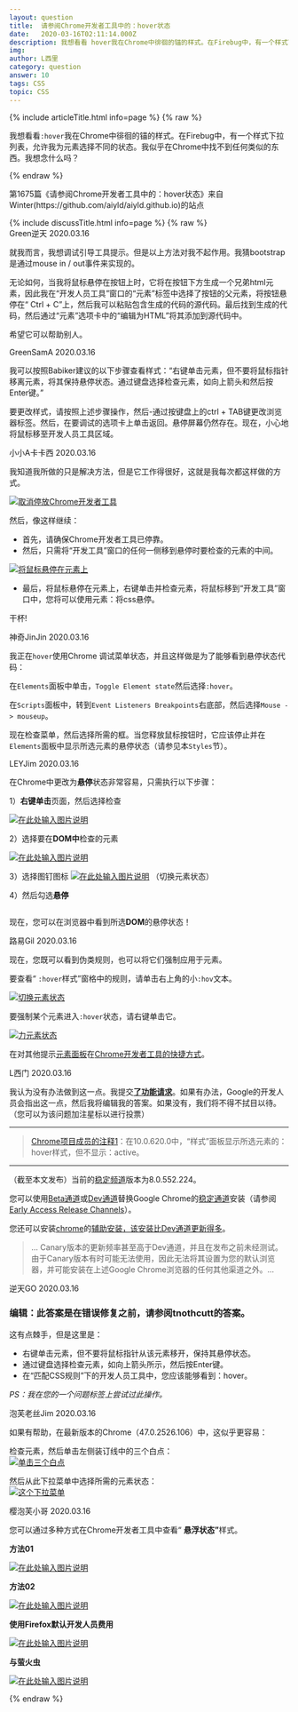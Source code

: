 ```yaml
---
layout: question
title:  请参阅Chrome开发者工具中的：hover状态
date:   2020-03-16T02:11:14.000Z
description: 我想看看 hover我在Chrome中徘徊的锚的样式。在Firebug中，有一个样式下拉列表，允许我为元素选择不同的状态。我似乎在Chrome中找不到任何...
img: 
author: L西里
category: question
answer: 10
tags: CSS
topic: CSS
---
```

<div class="article-root">
  <div class="article">
    {% include articleTitle.html info=page %}
    {% raw %}
    <div class="article-content"><p><font style="vertical-align: inherit;"><font style="vertical-align: inherit;">我想看看</font></font><code>:hover</code><font style="vertical-align: inherit;"><font style="vertical-align: inherit;">我在Chrome中徘徊的锚</font><font style="vertical-align: inherit;">的</font><font style="vertical-align: inherit;">样式。</font><font style="vertical-align: inherit;">在Firebug中，有一个样式下拉列表，允许我为元素选择不同的状态。</font><font style="vertical-align: inherit;">我似乎在Chrome中找不到任何类似的东西。</font><font style="vertical-align: inherit;">我想念什么吗？</font></font></p></div>
    {% endraw %}
  </div>
  <p class="winter_mark">第1675篇《请参阅Chrome开发者工具中的：hover状态》来自Winter(https://github.com/aiyld/aiyld.github.io)的站点</p>
  <div class="discuss-wrapper">
    {% include discussTitle.html info=page %}
    {% raw %}
    <div class="discuss-list">
    <div class="discuss-item">
        <div class="discuss-parent">
          <div class="discuss-meta">
            <span class="discuss-user">Green逆天</span>
            <span class="discuss-time">2020.03.16</span>
          </div>
          <div class="discuss-comment"><p><font style="vertical-align: inherit;"><font style="vertical-align: inherit;">就我而言，我想调试引导工具提示。</font><font style="vertical-align: inherit;">但是以上方法对我不起作用。</font><font style="vertical-align: inherit;">我猜bootstrap是通过mouse in / out事件来实现的。</font></font></p>

<p><font style="vertical-align: inherit;"><font style="vertical-align: inherit;">无论如何，当我将鼠标悬停在按钮上时，它将在按钮下方生成一个兄弟html元素，因此我在“开发人员工具”窗口的“元素”标签中选择了按钮的父元素，将按钮悬停在“ Ctrl + C”上，然后我可以粘贴包含生成的代码的源代码。</font><font style="vertical-align: inherit;">最后找到生成的代码，然后通过“元素”选项卡中的“编辑为HTML”将其添加到源代码中。</font></font></p>

<p><font style="vertical-align: inherit;"><font style="vertical-align: inherit;">希望它可以帮助别人。</font></font></p></div>
        </div></div><div class="discuss-item">
        <div class="discuss-parent">
          <div class="discuss-meta">
            <span class="discuss-user">GreenSamA</span>
            <span class="discuss-time">2020.03.16</span>
          </div>
          <div class="discuss-comment"><p><font style="vertical-align: inherit;"><font style="vertical-align: inherit;">我可以按照Babiker建议的以下步骤查看样式：“右键单击元素，但不要将鼠标指针移离元素，将其保持悬停状态。通过键盘选择检查元素，如向上箭头和然后按Enter键。”</font></font></p>

<p><font style="vertical-align: inherit;"><font style="vertical-align: inherit;">要更改样式，请按照上述步骤操作，然后-通过按键盘上的ctrl + TAB键更改浏览器标签。</font><font style="vertical-align: inherit;">然后，在要调试的选项卡上单击返回。</font><font style="vertical-align: inherit;">悬停屏幕仍然存在。</font><font style="vertical-align: inherit;">现在，小心地将鼠标移至开发人员工具区域。</font></font></p></div>
        </div></div><div class="discuss-item">
        <div class="discuss-parent">
          <div class="discuss-meta">
            <span class="discuss-user">小小A卡卡西</span>
            <span class="discuss-time">2020.03.16</span>
          </div>
          <div class="discuss-comment"><p><font style="vertical-align: inherit;"><font style="vertical-align: inherit;">我知道我所做的只是解决方法，但是它工作得很好，这就是我每次都这样做的方式。</font></font></p>

<p><a href="https://i.stack.imgur.com/u341A.png" rel="nofollow noreferrer"><img src="https://i.stack.imgur.com/u341A.png" alt="取消停放Chrome开发者工具"></a></p>

<p><font style="vertical-align: inherit;"><font style="vertical-align: inherit;">然后，像这样继续：</font></font></p>

<ul>
<li><font style="vertical-align: inherit;"><font style="vertical-align: inherit;">首先，请确保Chrome开发者工具已停靠。</font></font></li>
<li><font style="vertical-align: inherit;"><font style="vertical-align: inherit;">然后，只需将“开发工具”窗口的任何一侧移到悬停时要检查的元素的中间。 </font></font></li>
</ul>

<p><a href="https://i.stack.imgur.com/ZF6Ic.jpg" rel="nofollow noreferrer"><img src="https://i.stack.imgur.com/ZF6Ic.jpg" alt="将鼠标悬停在元素上"></a></p>

<ul>
<li><font style="vertical-align: inherit;"><font style="vertical-align: inherit;">最后，将鼠标悬停在元素上，右键单击并检查元素，将鼠标移到“开发工具”窗口中，您将可以使用元素：将css悬停。</font></font></li>
</ul>

<p><font style="vertical-align: inherit;"><font style="vertical-align: inherit;">干杯!</font></font></p></div>
        </div></div><div class="discuss-item">
        <div class="discuss-parent">
          <div class="discuss-meta">
            <span class="discuss-user">神奇JinJin</span>
            <span class="discuss-time">2020.03.16</span>
          </div>
          <div class="discuss-comment"><p><font style="vertical-align: inherit;"><font style="vertical-align: inherit;">我正在</font></font><code>hover</code><font style="vertical-align: inherit;"><font style="vertical-align: inherit;">使用Chrome </font><font style="vertical-align: inherit;">调试菜单</font><font style="vertical-align: inherit;">状态，并且这样做是为了能够看到悬停状态代码：</font></font></p>

<p><font style="vertical-align: inherit;"><font style="vertical-align: inherit;">在</font></font><code>Elements</code><font style="vertical-align: inherit;"><font style="vertical-align: inherit;">面板中单击，</font></font><code>Toggle Element state</code><font style="vertical-align: inherit;"><font style="vertical-align: inherit;">然后选择</font></font><code>:hover</code><font style="vertical-align: inherit;"><font style="vertical-align: inherit;">。</font></font></p>

<p><font style="vertical-align: inherit;"><font style="vertical-align: inherit;">在</font></font><code>Scripts</code><font style="vertical-align: inherit;"><font style="vertical-align: inherit;">面板中，转到</font></font><code>Event Listeners Breakpoints</code><font style="vertical-align: inherit;"><font style="vertical-align: inherit;">右底部，然后选择</font></font><code>Mouse -&gt; mouseup</code><font style="vertical-align: inherit;"><font style="vertical-align: inherit;">。</font></font></p>

<p><font style="vertical-align: inherit;"><font style="vertical-align: inherit;">现在检查菜单，然后选择所需的框。</font><font style="vertical-align: inherit;">当您释放鼠标按钮时，它应该停止并在</font></font><code>Elements</code><font style="vertical-align: inherit;"><font style="vertical-align: inherit;">面板中</font><font style="vertical-align: inherit;">显示所选元素的悬停状态</font><font style="vertical-align: inherit;">（请</font><font style="vertical-align: inherit;">参见</font><font style="vertical-align: inherit;">本</font></font><code>Styles</code><font style="vertical-align: inherit;"><font style="vertical-align: inherit;">节）。</font></font></p></div>
        </div></div><div class="discuss-item">
        <div class="discuss-parent">
          <div class="discuss-meta">
            <span class="discuss-user">LEYJim</span>
            <span class="discuss-time">2020.03.16</span>
          </div>
          <div class="discuss-comment"><p><font style="vertical-align: inherit;"><font style="vertical-align: inherit;">在Chrome中</font><font style="vertical-align: inherit;">更改为</font></font><strong><font style="vertical-align: inherit;"><font style="vertical-align: inherit;">悬停</font></font></strong><font style="vertical-align: inherit;"><font style="vertical-align: inherit;">状态非常容易，只需执行以下步骤：</font></font></p>

<p><font style="vertical-align: inherit;"><font style="vertical-align: inherit;">1）</font></font><strong><font style="vertical-align: inherit;"><font style="vertical-align: inherit;">右键单击</font></font></strong><font style="vertical-align: inherit;"><font style="vertical-align: inherit;">页面，然后选择检查</font></font></p>

<p><a href="https://i.stack.imgur.com/NFf9H.png" rel="nofollow noreferrer"><img src="https://i.stack.imgur.com/NFf9H.png" alt="在此处输入图片说明"></a></p>

<p><font style="vertical-align: inherit;"><font style="vertical-align: inherit;">2）选择要在</font><strong><font style="vertical-align: inherit;">DOM中</font></strong><font style="vertical-align: inherit;">检查的元素</font></font><strong><font style="vertical-align: inherit;"></font></strong></p>

<p><a href="https://i.stack.imgur.com/zNXE2.png" rel="nofollow noreferrer"><img src="https://i.stack.imgur.com/zNXE2.png" alt="在此处输入图片说明"></a></p>

<p><font style="vertical-align: inherit;"><font style="vertical-align: inherit;">3）选择图钉图标   </font></font><a href="https://i.stack.imgur.com/f4wrf.png" rel="nofollow noreferrer"><img src="https://i.stack.imgur.com/f4wrf.png" alt="在此处输入图片说明"></a><font style="vertical-align: inherit;"><font style="vertical-align: inherit;">  （切换元素状态）</font></font></p>

<p><font style="vertical-align: inherit;"><font style="vertical-align: inherit;">4）然后勾选</font></font><strong><font style="vertical-align: inherit;"><font style="vertical-align: inherit;">悬停</font></font></strong></p>

<p><a href="https://i.stack.imgur.com/lLkqR.jpg" rel="nofollow noreferrer"><img src="https://i.stack.imgur.com/lLkqR.jpg" alt=""></a></p>

<p><font style="vertical-align: inherit;"><font style="vertical-align: inherit;">现在，您可以</font><font style="vertical-align: inherit;">在浏览器中</font><font style="vertical-align: inherit;">看到所选</font></font><strong><font style="vertical-align: inherit;"><font style="vertical-align: inherit;">DOM</font></font></strong><font style="vertical-align: inherit;"><font style="vertical-align: inherit;">的悬停状态</font><font style="vertical-align: inherit;">！</font></font></p></div>
        </div></div><div class="discuss-item">
        <div class="discuss-parent">
          <div class="discuss-meta">
            <span class="discuss-user">路易Gil</span>
            <span class="discuss-time">2020.03.16</span>
          </div>
          <div class="discuss-comment"><p><font style="vertical-align: inherit;"><font style="vertical-align: inherit;">现在，您既可以看到伪类规则，也可以将它们强制应用于元素。 </font></font></p>

<p><font style="vertical-align: inherit;"><font style="vertical-align: inherit;">要查看“ </font></font><code>:hover</code><font style="vertical-align: inherit;"><font style="vertical-align: inherit;">样式”窗格中</font><font style="vertical-align: inherit;">的规则</font><font style="vertical-align: inherit;">，请单击右上角的小</font></font><code>:hov</code><font style="vertical-align: inherit;"><font style="vertical-align: inherit;">文本。</font></font></p>

<p><a href="https://i.stack.imgur.com/NwulC.png" rel="noreferrer"><img src="https://i.stack.imgur.com/NwulC.png" alt="切换元素状态"></a></p>

<p><font style="vertical-align: inherit;"><font style="vertical-align: inherit;">要强制某个元素进入</font></font><code>:hover</code><font style="vertical-align: inherit;"><font style="vertical-align: inherit;">状态，请右键单击它。</font></font></p>

<p><a href="https://i.stack.imgur.com/XzMCB.png" rel="noreferrer"><img src="https://i.stack.imgur.com/XzMCB.png" alt="力元素状态"></a></p>

<p><font style="vertical-align: inherit;"><font style="vertical-align: inherit;">在对其他提示</font></font><a href="https://developers.google.com/chrome-developer-tools/docs/shortcuts#elements-panel" rel="noreferrer" title="元素面板"><font style="vertical-align: inherit;"><font style="vertical-align: inherit;">元素面板</font></font></a><font style="vertical-align: inherit;"><font style="vertical-align: inherit;">在</font></font><a href="https://developers.google.com/chrome-developer-tools/docs/shortcuts" rel="noreferrer" title="Chrome开发者工具快捷键"><font style="vertical-align: inherit;"><font style="vertical-align: inherit;">Chrome开发者工具的快捷方式</font></font></a><font style="vertical-align: inherit;"><font style="vertical-align: inherit;">。</font></font></p></div>
        </div></div><div class="discuss-item">
        <div class="discuss-parent">
          <div class="discuss-meta">
            <span class="discuss-user">L西门</span>
            <span class="discuss-time">2020.03.16</span>
          </div>
          <div class="discuss-comment"><p><font style="vertical-align: inherit;"><font style="vertical-align: inherit;">我认为没有办法做到这一点。</font><font style="vertical-align: inherit;">我提交</font></font><strong><a href="http://code.google.com/p/chromium/issues/detail?id=67871" rel="nofollow"><font style="vertical-align: inherit;"><font style="vertical-align: inherit;">了功能请求</font></font></a></strong><font style="vertical-align: inherit;"><font style="vertical-align: inherit;">。</font><font style="vertical-align: inherit;">如果有办法，Google的开发人员会指出这一点，然后我将编辑我的答案。</font><font style="vertical-align: inherit;">如果没有，我们将不得不拭目以待。</font><font style="vertical-align: inherit;">（您可以为该问题加注星标以进行投票）</font></font></p>

<hr>

<blockquote>
  <p><a href="http://code.google.com/p/chromium/issues/detail?id=67871#c1" rel="nofollow"><font style="vertical-align: inherit;"><font style="vertical-align: inherit;">Chrome项目成员的注释1</font></font></a><font style="vertical-align: inherit;"><font style="vertical-align: inherit;">：在10.0.620.0中，“样式”面板显示所选元素的：hover样式，但不显示：active。</font></font></p>
</blockquote>

<hr>

<p><font style="vertical-align: inherit;"><font style="vertical-align: inherit;">（截至本文发布）当前的</font></font><a href="http://www.google.com/chrome?platform=win" rel="nofollow"><font style="vertical-align: inherit;"><font style="vertical-align: inherit;">稳定频道</font></font></a><font style="vertical-align: inherit;"><font style="vertical-align: inherit;">版本为8.0.552.224。</font></font></p>

<p><font style="vertical-align: inherit;"><font style="vertical-align: inherit;">您可以</font><font style="vertical-align: inherit;">使用</font><a href="http://www.google.com/intl/en/landing/chrome/beta/" rel="nofollow"><font style="vertical-align: inherit;">Beta通道</font></a><font style="vertical-align: inherit;">或</font><a href="http://www.google.com/chrome/eula.html?extra=devchannel" rel="nofollow"><font style="vertical-align: inherit;">Dev通道</font></a><font style="vertical-align: inherit;">替换</font><font style="vertical-align: inherit;">Google Chrome的</font></font><a href="http://www.google.com/chrome?platform=win" rel="nofollow"><font style="vertical-align: inherit;"><font style="vertical-align: inherit;">稳定通道</font></font></a><font style="vertical-align: inherit;"><font style="vertical-align: inherit;">安装</font><font style="vertical-align: inherit;">（请参阅</font><a href="http://www.chromium.org/getting-involved/dev-channel" rel="nofollow"><font style="vertical-align: inherit;">Early Access Release Channels</font></a><font style="vertical-align: inherit;">）。</font></font><a href="http://www.google.com/intl/en/landing/chrome/beta/" rel="nofollow"><font style="vertical-align: inherit;"></font></a><font style="vertical-align: inherit;"></font><a href="http://www.google.com/chrome/eula.html?extra=devchannel" rel="nofollow"><font style="vertical-align: inherit;"></font></a><font style="vertical-align: inherit;"></font><a href="http://www.chromium.org/getting-involved/dev-channel" rel="nofollow"><font style="vertical-align: inherit;"></font></a><font style="vertical-align: inherit;"></font></p>

<p><font style="vertical-align: inherit;"><font style="vertical-align: inherit;">您还可以安装</font></font><a href="http://tools.google.com/dlpage/chromesxs" rel="nofollow"><font style="vertical-align: inherit;"><font style="vertical-align: inherit;">chrome</font></font></a><font style="vertical-align: inherit;"><font style="vertical-align: inherit;">的</font><a href="http://tools.google.com/dlpage/chromesxs" rel="nofollow"><font style="vertical-align: inherit;">辅助安装，该安装比Dev通道更新得多</font></a><font style="vertical-align: inherit;">。</font></font></p>

<blockquote>
  <p><font style="vertical-align: inherit;"><font style="vertical-align: inherit;">... Canary版本的更新频率甚至高于Dev通道，并且在发布之前未经测试。</font><font style="vertical-align: inherit;">由于Canary版本有时可能无法使用，因此无法将其设置为您的默认浏览器，并可能安装在上述Google Chrome浏览器的任何其他渠道之外。</font><font style="vertical-align: inherit;">...</font></font></p>
</blockquote></div>
        </div></div><div class="discuss-item">
        <div class="discuss-parent">
          <div class="discuss-meta">
            <span class="discuss-user">逆天GO</span>
            <span class="discuss-time">2020.03.16</span>
          </div>
          <div class="discuss-comment"><p></p><h3><font style="vertical-align: inherit;"><font style="vertical-align: inherit;">编辑：此答案是在错误修复之前，请参阅tnothcutt的答案。</font></font></h3><font style="vertical-align: inherit;"><font style="vertical-align: inherit;">这有点棘手，但是这里是：</font></font><p></p>

<ul>
<li><font style="vertical-align: inherit;"><font style="vertical-align: inherit;">右键单击元素，但不要将鼠标指针从该元素移开，保持其悬停状态。</font></font></li>
<li><font style="vertical-align: inherit;"><font style="vertical-align: inherit;">通过键盘选择检查元素，如向上箭头所示，然后按Enter键。 </font></font></li>
<li><font style="vertical-align: inherit;"><font style="vertical-align: inherit;">在“匹配CSS规则”下的开发人员工具中，您应该能够看到：hover。</font></font></li>
</ul>

<p><em><font style="vertical-align: inherit;"><font style="vertical-align: inherit;">PS：我在您的一个问题标签上尝试过此操作。</font></font></em></p></div>
        </div></div><div class="discuss-item">
        <div class="discuss-parent">
          <div class="discuss-meta">
            <span class="discuss-user">泡芙老丝Jim</span>
            <span class="discuss-time">2020.03.16</span>
          </div>
          <div class="discuss-comment"><p><font style="vertical-align: inherit;"><font style="vertical-align: inherit;">如果有帮助，在最新版本的Chrome（47.0.2526.106）中，这似乎更容易：</font></font></p>

<p><font style="vertical-align: inherit;"><font style="vertical-align: inherit;">检查元素，然后单击左侧装订线中的三个白点：</font></font><br>
<a href="https://i.stack.imgur.com/0bZyw.png" rel="noreferrer"><img src="https://i.stack.imgur.com/0bZyw.png" alt="单击三个白点"></a></p>

<p><font style="vertical-align: inherit;"><font style="vertical-align: inherit;">然后从此下拉菜单中选择所需的元素状态：</font></font><br>
<a href="https://i.stack.imgur.com/kqBfs.png" rel="noreferrer"><img src="https://i.stack.imgur.com/kqBfs.png" alt="这个下拉菜单"></a></p></div>
        </div></div><div class="discuss-item">
        <div class="discuss-parent">
          <div class="discuss-meta">
            <span class="discuss-user">樱泡芙小哥</span>
            <span class="discuss-time">2020.03.16</span>
          </div>
          <div class="discuss-comment"><p><font style="vertical-align: inherit;"><font style="vertical-align: inherit;">您可以通过多种方式</font><font style="vertical-align: inherit;">在Chrome开发者工具中</font><font style="vertical-align: inherit;">查看“ </font></font><strong><font style="vertical-align: inherit;"><font style="vertical-align: inherit;">悬浮状态”</font></font></strong><font style="vertical-align: inherit;"><font style="vertical-align: inherit;">样式。</font></font></p>

<p><strong><font style="vertical-align: inherit;"><font style="vertical-align: inherit;">方法01</font></font></strong></p>

<p><a href="https://i.stack.imgur.com/CL151.gif" rel="noreferrer"><img src="https://i.stack.imgur.com/CL151.gif" alt="在此处输入图片说明"></a></p>

<p><strong><font style="vertical-align: inherit;"><font style="vertical-align: inherit;">方法02</font></font></strong></p>

<p><a href="https://i.stack.imgur.com/804Ob.gif" rel="noreferrer"><img src="https://i.stack.imgur.com/804Ob.gif" alt="在此处输入图片说明"></a></p>

<p><strong><font style="vertical-align: inherit;"><font style="vertical-align: inherit;">使用Firefox默认开发人员费用</font></font></strong></p>

<p><a href="https://i.stack.imgur.com/YUsgZ.gif" rel="noreferrer"><img src="https://i.stack.imgur.com/YUsgZ.gif" alt="在此处输入图片说明"></a></p>

<p><strong><font style="vertical-align: inherit;"><font style="vertical-align: inherit;">与萤火虫</font></font></strong></p>

<p><a href="https://i.stack.imgur.com/laET3.gif" rel="noreferrer"><img src="https://i.stack.imgur.com/laET3.gif" alt="在此处输入图片说明"></a></p></div>
        </div></div>
    </div>
    {% endraw %}
  </div>
<div>
